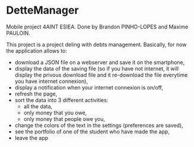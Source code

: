 # DetteManager
Mobile project 4AINT ESIEA.
Done by Brandon PINHO-LOPES and Maxime PAULOIN.

This project is a project deling with debts management. Basically, for now the application allows to:
- download a JSON file on a webserver and save it on the smartphone,
- display the data of the saving file (so if you have not internet, it will display the privous download file and it re-download the file everytime you have internet connexion),
- display a notification when your internet connexion is on/off,
- refresh the page,
- sort the data into 3 different activities:
    - all the data,
    - only money that you owe,
    - only money that people owe you,
- change the colors of the text in the settings (preferences are saved),
- see the portfolio of one of the student who have made the app,
- leave the app

